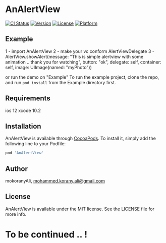 # AnAlertView

[![CI Status](https://img.shields.io/travis/mokoranyAli/AnAlertView.svg?style=flat)](https://travis-ci.org/mokoranyAli/AnAlertView)
[![Version](https://img.shields.io/cocoapods/v/AnAlertView.svg?style=flat)](https://cocoapods.org/pods/AnAlertView)
[![License](https://img.shields.io/cocoapods/l/AnAlertView.svg?style=flat)](https://cocoapods.org/pods/AnAlertView)
[![Platform](https://img.shields.io/cocoapods/p/AnAlertView.svg?style=flat)](https://cocoapods.org/pods/AnAlertView)

## Example

1 - import AnAlertView 
2 - make your vc conform AlertViewDelegate
3 - AlertView.showAlert(message: "This is simple alertview with some animation .. thank you for watching", button: "ok", delegate: self, container: self, image: UIImage(named: "myPhoto"))

or run the demo on "Example"
To run the example project, clone the repo, and run `pod install` from the Example directory first.

## Requirements
ios 12
xcode 10.2

## Installation

AnAlertView is available through [CocoaPods](https://cocoapods.org). To install
it, simply add the following line to your Podfile:

```ruby
pod 'AnAlertView'
```

## Author

mokoranyAli, mohammed.korany.ali@gmail.com

## License

AnAlertView is available under the MIT license. See the LICENSE file for more info.



# To be continued .. !
